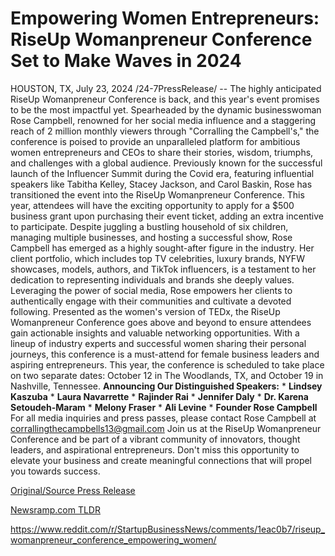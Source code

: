 # Empowering Women Entrepreneurs: RiseUp Womanpreneur Conference Set to Make Waves in 2024

HOUSTON, TX, July 23, 2024 /24-7PressRelease/ -- The highly anticipated RiseUp Womanpreneur Conference is back, and this year's event promises to be the most impactful yet. Spearheaded by the dynamic businesswoman Rose Campbell, renowned for her social media influence and a staggering reach of 2 million monthly viewers through "Corralling the Campbell's," the conference is poised to provide an unparalleled platform for ambitious women entrepreneurs and CEOs to share their stories, wisdom, triumphs, and challenges with a global audience.  Previously known for the successful launch of the Influencer Summit during the Covid era, featuring influential speakers like Tabitha Kelley, Stacey Jackson, and Carol Baskin, Rose has transitioned the event into the RiseUp Womanpreneur Conference. This year, attendees will have the exciting opportunity to apply for a $500 business grant upon purchasing their event ticket, adding an extra incentive to participate.  Despite juggling a bustling household of six children, managing multiple businesses, and hosting a successful show, Rose Campbell has emerged as a highly sought-after figure in the industry. Her client portfolio, which includes top TV celebrities, luxury brands, NYFW showcases, models, authors, and TikTok influencers, is a testament to her dedication to representing individuals and brands she deeply values. Leveraging the power of social media, Rose empowers her clients to authentically engage with their communities and cultivate a devoted following.  Presented as the women's version of TEDx, the RiseUp Womanpreneur Conference goes above and beyond to ensure attendees gain actionable insights and valuable networking opportunities. With a lineup of industry experts and successful women sharing their personal journeys, this conference is a must-attend for female business leaders and aspiring entrepreneurs. This year, the conference is scheduled to take place on two separate dates: October 12 in The Woodlands, TX, and October 19 in Nashville, Tennessee.  **Announcing Our Distinguished Speakers:**  * **Lindsey Kaszuba** * **Laura Navarrette** * **Rajinder Rai** * **Jennifer Daly** * **Dr. Karena Setoudeh-Maram** * **Melony Fraser** * **Ali Levine** * **Founder Rose Campbell**  For all media inquiries and press passes, please contact Rose Campbell at corrallingthecampbells13@gmail.com  Join us at the RiseUp Womanpreneur Conference and be part of a vibrant community of innovators, thought leaders, and aspirational entrepreneurs. Don't miss this opportunity to elevate your business and create meaningful connections that will propel you towards success. 

[Original/Source Press Release](https://www.24-7pressrelease.com/press-release/512764/empowering-women-entrepreneurs-riseup-womanpreneur-conference-set-to-make-waves-in-2024)
                    

[Newsramp.com TLDR](None) 

https://www.reddit.com/r/StartupBusinessNews/comments/1eac0b7/riseup_womanpreneur_conference_empowering_women/